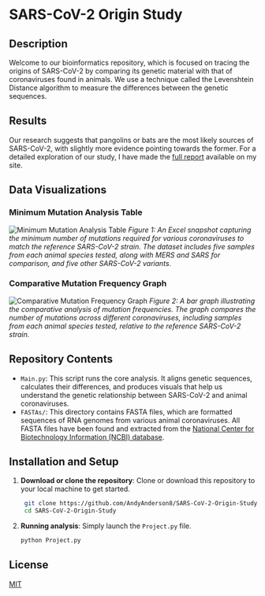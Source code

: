 # SARS-CoV-2 Origin Study

## Description
Welcome to our bioinformatics repository, which is focused on tracing the origins of SARS-CoV-2 by comparing its genetic material with that of coronaviruses found in animals. We use a technique called the Levenshtein Distance algorithm to measure the differences between the genetic sequences.

## Results
Our research suggests that pangolins or bats are the most likely sources of SARS-CoV-2, with slightly more evidence pointing towards the former. For a detailed exploration of our study, I have made the [full report](https://andylabs.org/static/media/SARS-CoV-2-Origin-Study.pdf) available on my site.

## Data Visualizations

### Minimum Mutation Analysis Table
![Minimum Mutation Analysis Table](https://user-images.githubusercontent.com/91595477/205288133-45c5e0f7-2816-46c5-86ff-dc9dc40b8e71.png)
*Figure 1: An Excel snapshot capturing the minimum number of mutations required for various coronaviruses to match the reference SARS-CoV-2 strain. The dataset includes five samples from each animal species tested, along with MERS and SARS for comparison, and five other SARS-CoV-2 variants.*

### Comparative Mutation Frequency Graph
![Comparative Mutation Frequency Graph](https://user-images.githubusercontent.com/91595477/205288069-233a7c10-4ac0-4d14-ba0e-d741635f4b66.png)
*Figure 2: A bar graph illustrating the comparative analysis of mutation frequencies. The graph compares the number of mutations across different coronaviruses, including samples from each animal species tested, relative to the reference SARS-CoV-2 strain.*

## Repository Contents

- `Main.py`: This script runs the core analysis. It aligns genetic sequences, calculates their differences, and produces visuals that help us understand the genetic relationship between SARS-CoV-2 and animal coronaviruses.
- `FASTAs/`: This directory contains FASTA files, which are formatted sequences of RNA genomes from various animal coronaviruses. All FASTA files have been found and extracted from the [National Center for Biotechnology Information (NCBI) database](https://www.ncbi.nlm.nih.gov/nuccore).

## Installation and Setup
1. **Download or clone the repository**: Clone or download this repository to your local machine to get started.
   
   ```bash
    git clone https://github.com/AndyAnderson8/SARS-CoV-2-Origin-Study.git
    cd SARS-CoV-2-Origin-Study
    ```

2. **Running analysis**: Simply launch the `Project.py` file.
   
    ```bash
    python Project.py
    ```

## License
[MIT](https://github.com/AndyAnderson8/SARS-CoV-2-Origin-Study/blob/main/LICENSE.txt)
